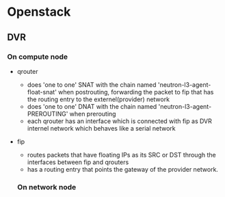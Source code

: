 # Openstack

## DVR

### On compute node
- qrouter
  - does 'one to one' SNAT with the chain named 'neutron-l3-agent-float-snat' when postrouting, forwarding the packet to fip that has the routing entry to the externel(provider) network
  - does 'one to one' DNAT with the chain named 'neutron-l3-agent-PREROUTING' when prerouting
  - each qrouter has an interface which is connected with fip as DVR internel network which behaves like a serial network 
- fip
  - routes packets that have floating IPs as its SRC or DST through the interfaces between fip and qrouters
  - has a routing entry that points the gateway of the provider network.
  
  ### On network node
